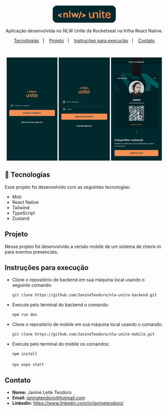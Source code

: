 <p align="center">
  <img alt="Logo NLW Expert - Rocketseat" src="./assets/images/logo.png" width="200px" />
</p>

<p align="center">
Aplicação desenvolvida no NLW Unite da Rocketseat na trilha React Native.
</p>

<p align="center">
  <a href="#-tecnologias">Tecnologias</a>&nbsp;&nbsp;&nbsp;|&nbsp;&nbsp;&nbsp;
  <a href="#-projeto">Projeto</a>&nbsp;&nbsp;&nbsp;|&nbsp;&nbsp;&nbsp;
  <a href="# Instruções para execução">Instruções para execução</a>&nbsp;&nbsp;&nbsp;|&nbsp;&nbsp;&nbsp;
  <a href="#-contato">Contato</a>
</p>

<br>

<p align="center">
  <img alt="Preview do projeto desenvolvido 1/3." src="./assets/images/nlw-index.jpg" width="32%">
  <img alt="Preview do projeto desenvolvido 1/3." src="./assets/images/nlw-register.jpg" width="32%">
  <img alt="Preview do projeto desenvolvido 1/3." src="./assets/images/nlw-credencial.jpg" width="32%">
</p>

## 🚀 Tecnologias

Esse projeto foi desenvolvido com as seguintes tecnologias:

- Moti
- React Native
- Tailwind
- TypeScript
- Zustand

## Projeto

Nesse projeto foi desenvolvido a versão mobile de um sistema de check-in para eventos presenciais.

## Instruções para execução

- Clone o repositório de backend em sua máquina local usando o seguinte comando:
  ```bash
  git clone https://github.com/JanineTeodoro/nlw-unite-backend.git
  ```
- Execute pelo terminal do backend o comando:
  ```bash
  npm run dev
  ```
- Clone o repositório de mobile em sua máquina local usando o comando:
  ```bash
  git clone https://github.com/JanineTeodoro/nlw-unite-mobile.git
  ```
- Execute pelo terminal do mobile os comandos:
  ```bash
  npm install

  npx expo start
  ```

## Contato
- **Nome:** Janine Leite Teodoro
- **Email:** janineteodoro@hotmail.com
- **Linkedin:** https://www.linkedin.com/in/janineteodoro/